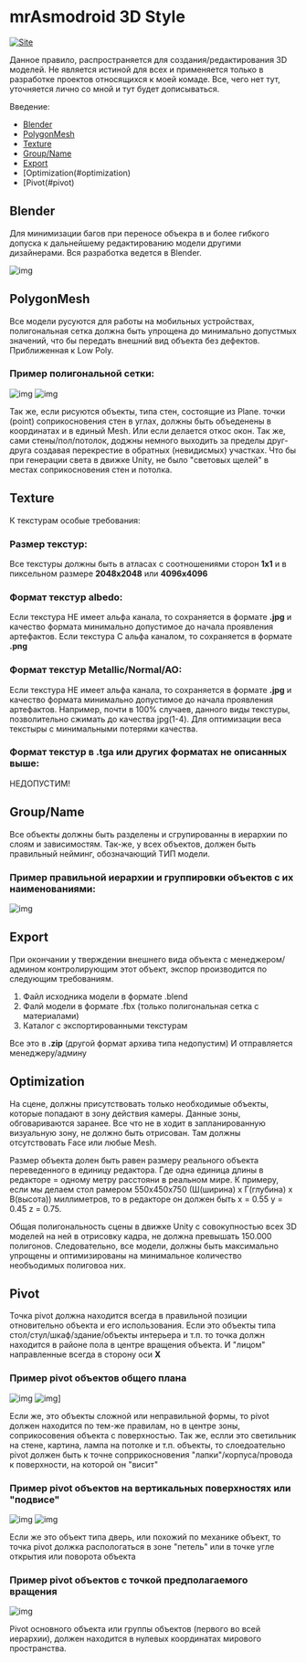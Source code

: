 # mrAsmodroid 3D Style

[![Site](https://softwaredev.space/Logo128.png)](https://softwaredev.space/)

Данное правило, распространяется для создания/редактирования 3D моделей. Не является истиной для всех и применяется только в разработке проектов относящихся к моей комаде. Все, чего нет тут, уточняется лично со мной и тут будет дописываться. 

Введение:
   * [Blender](#Blender)
   * [PolygonMesh](#PolygonMesh)
   * [Texture](#Texture)
   * [Group/Name](#Group/Name)
   * [Export](#Export)
   * [Optimization(#optimization)
   * [Pivot(#pivot)
   
   
## Blender 

Для минимизации багов при переносе объекра в  и более гибкого допуска к дальнейшему редактированию модели другими дизайнерами. Вся разработка ведется в Blender.

![img](https://softwaredev.space/git/blender.png)

## PolygonMesh

Все модели русуются для работы на мобильных устройствах, полигональная сетка должна быть упрощена до минимально допустмых значений, что бы передать внешний вид объекта без дефектов. Приближенная к Low Poly.

### Пример полигональной сетки:
![img](https://softwaredev.space/git/poligon1.webp) ![img](https://softwaredev.space/git/poligon2.webp)

Так же, если рисуются объекты, типа стен, состоящие из Plane. точки (point) соприкосновения стен в углах, должны быть объеденены в координатах и в единый Mesh. Или если делается откос окон. Так же, сами стены/пол/потолок, доджны немного выходить за пределы друг-друга создавая перекрестие в обратных (невидисмых) участках. Что бы при генерации света в движке Unity, не было "световых щелей" в местах соприкосновения стен и потолка.

## Texture

К текстурам особые требования:
### Размер текстур:
Все текстуры должны быть в атласах с соотношениями сторон <b>1х1</b> и в пиксельном размере <b>2048х2048</b> или <b>4096х4096</b>
### Формат текстур albedo:
Если текстура НЕ имеет альфа канала, то сохраняется в формате <b>.jpg</b> и качество формата минимально допустимое до начала проявления артефактов.
Если текстура С альфа каналом, то сохраняется в формате <b>.png</b>
### Формат текстур Metallic/Normal/AO:
Если текстура НЕ имеет альфа канала, то сохраняется в формате <b>.jpg</b> и качество формата минимально допустимое до начала проявления артефактов. Например, почти в 100% случаев, данного виды текстуры, позволительно сжимать до качества jpg(1-4). Для оптимизации веса текстыры с минимальными потерями качества.
### Формат текстур в .tga или других форматах не описанных выше:
НЕДОПУСТИМ!

## Group/Name

Все объекты должны быть разделены и сгрупированны в иерархии по слоям и зависимостям. Так-же, у всех объектов, должен быть правильный нейминг, обозначающий ТИП модели.

### Пример правильной иерархии и группировки объектов с их наименованиями:
![img](https://softwaredev.space/git/Hierarchy.webp)

## Export

При окончании у тверждении внешнего вида объекта с менеджером/админом контролирующим этот объект, экспор производится по следующим требованиям.
1) Файл исходника модели в формате .blend
2) Фалй модели в формате .fbx (только полигональная сетка с материалами)
3) Каталог с экспортированными текстурам

Все это в <b>.zip</b> (другой формат архива типа  недопустим)
И отправляется менеджеру/админу

## Optimization

На сцене, должны присутствовать только необходимые объекты, которые попадают в зону действия камеры. Данные зоны, обговариваются заранее. Все что не в ходит в запланированную визуальную зону, не должно быть отрисован. Там должны отсутствовать Face или любые Mesh.

Размер объекта долен быть равен размеру реального объекта переведенного в единицу редактора. Где одна единица длины в редакторе = одному метру расстояни в реальном мире. К примеру, если мы делаем стол рамером 550х450х750 (Ш(ширина) х Г(глубина) х В(высота)) миллиметров, то в редакторе он должен быть x = 0.55 y = 0.45 z = 0.75.

Общая полигональность сцены в движке Unity с совокупностью всех 3D моделей на ней в отрисовку кадра, не должна превышать 150.000 полигонов. Следовательно, все модели, должны быть максимально упрощены и оптимизированы на минимальное количество необъодимых полиговоа них.

## Pivot

Точка pivot должна находится всегда в правильной позиции отновительно объекта и его использования.
Если это объекты типа стол/стул/шкаф/здание/объекты интерьера и т.п. то точка должн находится в районе пола в центре вращения объекта. И "лицом" направленные всегда в сторону оси <b>X</b>
### Пример pivot объектов общего плана
![img](https://softwaredev.space/git/Pivot1.webp) ![img](https://softwaredev.space/git/Pivot2.webp)] 

Если же, это объекты сложной или неправильной формы, то pivot должен находится по тем-же правилам, но в центре зоны, соприкосовения объекта с поверхностью.
Так же, еслли это светильник на стене, картина, лампа на потолке и т.п. объекты, то слоедоательно pivot должен быть к точне сопррикосновения "лапки"/корпуса/провода к поверхности, на которой он "висит"
### Пример pivot объектов на вертикальных поверхностях или "подвисе"
![img](https://softwaredev.space/git/Pivot4.webp) ![img](https://softwaredev.space/git/Pivot5.webp)

Если же это объект типа дверь, или похожий по механике объект, то точка pivot должка распологаться в зоне "петель" или в точке угле открытия или поворота объекта
### Пример pivot объектов с точкой предполагаемого вращения
![img](https://softwaredev.space/git/Pivot3.webp)

Pivot основного объекта или группы объектов (первого во всей иерархии), должен находится в нулевых координатах мирового пространства.

